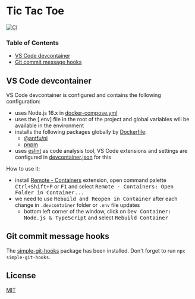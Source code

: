 # Tic Tac Toe

[![CI](https://github.com/nandordudas/tic-tac-toe-monorepo/actions/workflows/ci.yml/badge.svg?branch=main)](https://github.com/nandordudas/tic-tac-toe-monorepo/actions/workflows/ci.yml)

### Table of Contents

  - [VS Code devcontainer]
  - [Git commit message hooks]

## VS Code devcontainer

VS Code devcontainer is configured and contains the following configuration:

  - uses Node.js 16.x in [docker-compose.yml]
  - uses the [.env] file in the root of the project and global variables will be available in the environment
  - installs the following packages globally by [Dockerfile]:
      - [@antfu/ni]
      - [pnpm]
  - uses [eslint] as code analysis tool, VS Code extensions and settings are configured in [devcontainer.json] for this

How to use it:

  - install [Remote - Containers] extension, open command palette <kbd>Ctrl+Shift+P</kbd> or <kbd>F1</kbd> and select <kbd>Remote - Containers: Open Folder in Container...</kbd>
  - we need to use <kbd>Rebuild and Reopen in Container</kbd> after each change in `.devcontainer` folder or `.env` file updates
    - bottom left corner of the window, click on <kbd>Dev Container: Node.js & TypeScript</kbd> and select <kbd>Rebuild Container</kbd>

## Git commit message hooks

The [simple-git-hooks] package has been installed. Don't forget to run `npx simple-git-hooks`.

## License

[MIT]

[@antfu/ni]: https://github.com/antfu/ni
[devcontainer.json]: ./.devcontainer/devcontainer.json
[docker-compose.yml]: ./.devcontainer/docker-compose.yml
[Dockerfile]: ./.devcontainer/Dockerfile
[eslint]: https://eslint.org/
[Git commit message hooks]: #git-commit-message-hooks
[MIT]: ./LICENSE
[pnpm]: https://pnpm.io/
[Remote - Containers]: https://marketplace.visualstudio.com/items?itemName=ms-vscode-remote.remote-containers
[simple-git-hooks]: https://github.com/toplenboren/simple-git-hooks
[VS Code devcontainer]: #vs-code-devcontainer
